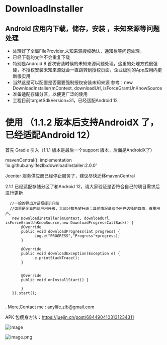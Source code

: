 # DownloadInstaller




## Android 应用内下载，储存，安装 ，未知来源等问题处理

- 处理好了全局FileProvider,未知来源授权确认，通知栏等问题处理。
- 已经下载的文件不会重复下载
- 特别是Android 8 首次安装时候的未知来源问题处理，这里的处理方式很强硬，不授权安装未知来源就会一直跳转到授权页面，企业级别的App应用内更新很实用
- 当然这是可以配置是否需要强制授权安装未知来源 参考：new DownloadInstaller(mContext, downloadUrl, isForceGrantUnKnowSource
- 准备适配存储分区，以便更广泛的使用
- 工程目前targetSdkVersion=31，已经适配Android 12


# 使用 （1.1.2 版本后支持AndroidX 了，已经适配Android 12）

  首先 Gradle 引入（1.1.1 版本是最后一个support 版本，后面是AndroidX了）

  mavenCentral(): implementation 'io.github.anylifezlb:downloadInstaller:2.0.0'

  Jcenter 服务供应商已经停止服务了，建议尽快迁移mavenCentral

  2.1.1 已经适配存储分区了和Android 12，请大家验证是否符合自己的项目需求后进行更新
 
  ```
    //一般的弹出对话框提示升级
    //如果是企业内部应用升级，大部分都希望升级；其他情况请给予用户选择的自由，尊重用户。
     new DownloadInstaller(mContext, downloadUrl, isForceGrantUnKnowSource,new DownloadProgressCallBack() {
         @Override
         public void downloadProgress(int progress) {
               Log.e("PROGRESS","Progress"+progress);
         }
    
         @Override
         public void downloadException(Exception e) {
               e.printStackTrace();
         }
    

         @Override
         public void onInstallStart() {
    
         }
     }).start();
     
  ```
 
 
 .
 More,Contact me : anylife.zlb@gmail.com


 APK 包瘦身方法：https://juejin.cn/post/6844904103131234311
 
 
 ![image](https://user-images.githubusercontent.com/15169396/139646686-2ba0d2c1-c25c-4259-9f18-687d8bcb153d.png)

 

![image.png](https://upload-images.jianshu.io/upload_images/2376786-88bc9e308207e1e9.png?imageMogr2/auto-orient/strip%7CimageView2/2/w/1240)
